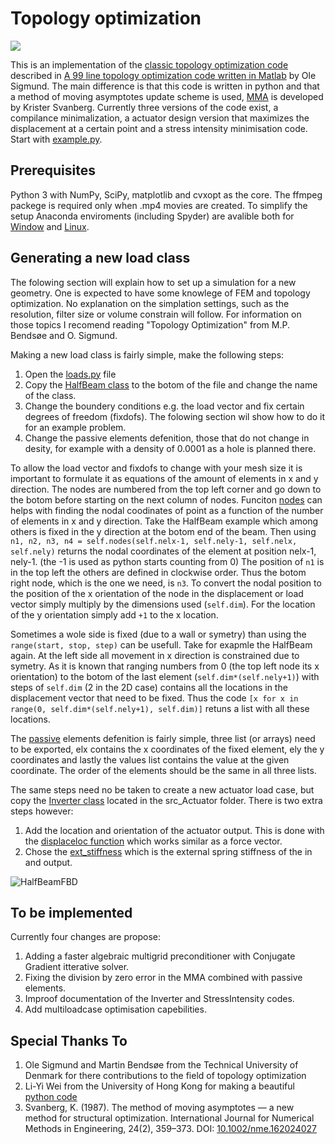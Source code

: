 # Topology optimization #

[![](https://rawgit.com/AJJLagerweij/topopt/master/img/Cantilever_Beam.svg)](https://rawgit.com/AJJLagerweij/topopt/master/img/Canti.mp4)

This is an implementation of the [classic topology optimization code](http://www.topopt.dtu.dk/) described in [A 99 line topology optimization code written in Matlab](http://www.topopt.dtu.dk/files/matlab.pdf) by Ole Sigmund. The main difference is that this code is written in python and that a method of moving asymptotes update scheme is used, [MMA](https://doi.org/10.1002/nme.1620240207) is developed by Krister Svanberg. Currently three versions of the code exist, a compilance minimalization, a actuator design version that maximizes the displacement at a certain point and a stress intensity minimisation code.
Start with [example.py](./src_Compliance/example.py).

## Prerequisites ##
Python 3 with NumPy, SciPy, matplotlib and cvxopt as the core. The ffmpeg packege is required only when .mp4 movies are created. To simplify the setup Anaconda enviroments (including Spyder) are avalible both for [Window](./anaconda/TopOpt_Windows.yml) and [Linux](./anaconda/TopOpt_Linux.yml).

## Generating a new load class ##
The folowing section will explain how to set up a simulation for a new geometry. One is expected to have some knowlege of FEM and topology optimization. No explanation on the simplation settings, such as the resolution, filter size or volume constrain will follow. For information on those topics I recomend reading "Topology Optimization" from M.P. Bends&#248;e and O. Sigmund.

Making a new load class is fairly simple, make the following steps:
 1. Open the [loads.py](./src_Compliance/loads.py) file
 2. Copy the [HalfBeam class](https://github.com/AJJLagerweij/topopt/blob/0343ef3eeac7ce95a76d9c00cfbf2ee66c383696/src_Compliance/loads.py#L66-L89) to the botom of the file and change the name of the class.
 3. Change the boundery conditions e.g. the load vector and fix certain degrees of freedom (fixdofs). The folowing section wil show how to do it for an example problem.
 4. Change the passive elements defenition, those that do not change in desity, for example with a density of 0.0001 as a hole is planned there.

To allow the load vector and fixdofs to change with your mesh size it is important to formulate it as equations of the amount of elements in x and y direction. The nodes are numbered from the top left corner and go down to the botom before starting on the next column of nodes. Funciton [nodes](https://github.com/AJJLagerweij/topopt/blob/0343ef3eeac7ce95a76d9c00cfbf2ee66c383696/src_Compliance/loads.py#L27) can helps with finding the nodal coodinates of point as a function of the number of elements in x and y direction. Take the HalfBeam example which among others is fixed in the y direction at the botom end of the beam. Then using `n1, n2, n3, n4 = self.nodes(self.nelx-1, self.nely-1, self.nelx, self.nely)` returns the nodal coordinates of the element at position nelx-1, nely-1. (the -1 is used as python starts counting from 0) The position of `n1` is in the top left the others are defined in clockwise order. Thus the botom right node, which is the one we need, is `n3`. To convert the nodal position to the position of the x orientation of the node in the displacement or load vector simply multiply by the dimensions used (`self.dim`). For the location of the y orientation simply add `+1` to the x location.

Sometimes a wole side is fixed (due to a wall or symetry) than using the `range(start, stop, step)` can be usefull. Take for exapmle the HalfBeam again. At the left side all movement in x direction is constrained due to symetry. As it is known that ranging numbers from 0 (the top left node its x orientation) to the botom of the last element (`self.dim*(self.nely+1)`) with steps of `self.dim` (2 in the 2D case) contains all the locations in the displacement vector that need to be fixed. Thus the code `[x for x in range(0, self.dim*(self.nely+1), self.dim)]` retuns a list with all these locations.

The [passive](https://github.com/AJJLagerweij/topopt/blob/0343ef3eeac7ce95a76d9c00cfbf2ee66c383696/src_Compliance/loads.py#L85-L89) elements defenition is fairly simple, three list (or arrays) need to be exported, elx contains the x coordinates of the fixed element, ely the y coordinates and lastly the values list contains the value at the given coordinate. The order of the elements should be the same in all three lists.

The same steps need no be taken to create a new actuator load case, but copy the [Inverter class](https://github.com/AJJLagerweij/topopt/blob/455e2723b66b0be2c2eea74a514b9ee37709f416/src_Actuator/loads.py#L72-L101) located in the src_Actuator folder. There is two extra steps however:
 1. Add the location and orientation of the actuator output. This is done with the [displaceloc function](https://github.com/AJJLagerweij/topopt/blob/455e2723b66b0be2c2eea74a514b9ee37709f416/src_Actuator/loads.py#L82-L87) which works similar as a force vector.
 2. Chose the [ext_stiffness](https://github.com/AJJLagerweij/topopt/blob/59266aa4b883c275de1d3175ea43ad3af0239c06/src_Actuator/example.py#L18) which is the external spring stiffness of the in and output.

![HalfBeamFBD](https://rawgit.com/AJJLagerweij/topopt/master/img/HalfBeamFBD.svg)

## To be implemented ##
Currently four changes are propose:
 1. Adding a faster algebraic multigrid preconditioner with Conjugate Gradient itterative solver.
 2. Fixing the division by zero error in the MMA combined with passive elements.
 3. Improof documentation of the Inverter and StressIntensity codes.
 4. Add multiloadcase optimisation capebilities.

## Special Thanks To ##
 1. Ole Sigmund and Martin Bends&#248;e from the Technical University of Denmark for there contributions to the field of topology optimization
 2. Li-Yi Wei from the University of Hong Kong for making a beautiful [python code](https://github.com/1iyiwei/topopt)
 3. Svanberg, K. (1987). The method of moving asymptotes — a new method for structural optimization. International Journal for Numerical Methods in Engineering, 24(2), 359–373. DOI: [10.1002/nme.162024027](https://doi.org/10.1002/nme.1620240207)
